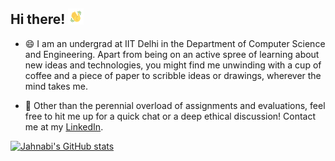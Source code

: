 ## Hi there!  <img src="https://github.com/jahnabiroy/jahnabiroy/blob/main/wave.gif" width="5%" height="5%"/>

- 😄 I am an undergrad at IIT Delhi in the Department of Computer Science and Engineering. Apart from being on an active spree of learning about new ideas and technologies, you might find me unwinding with a cup of coffee and a piece of paper to scribble ideas or drawings, wherever the mind takes me.

- 💬 Other than the perennial overload of assignments and evaluations, feel free to hit me up for a quick chat or a deep ethical discussion! Contact me at my [LinkedIn](https://www.linkedin.com/in/jahnabi-roy-828529275/).

[![Jahnabi's GitHub stats](https://github-readme-stats.vercel.app/api?username=jahnabiroy&theme=radical&hide=issues)](https://github.com/jahnabiroy/github-readme-stats)
<!--
**jahnabiroy/jahnabiroy** is a ✨ _special_ ✨ repository because its `README.md` (this file) appears on your GitHub profile.

Here are some ideas to get you started:👋

- 🔭 I’m currently working on ...
- 🌱 I’m currently learning ...
- 👯 I’m looking to collaborate on ...
- 🤔 I’m looking for help with ...
- 💬 Ask me about ...
- 📫 How to reach me: ...
- 😄 Pronouns: ...
- ⚡ Fun fact: ...
-->
